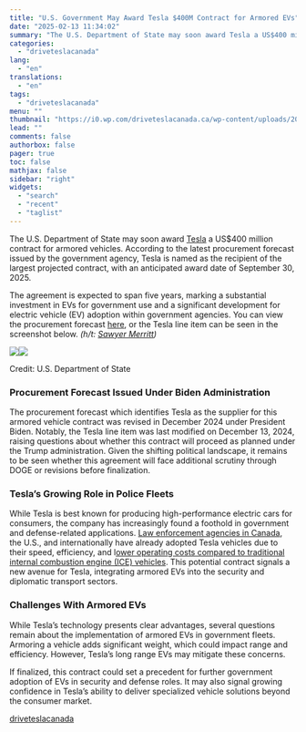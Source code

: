 ```yaml
---
title: "U.S. Government May Award Tesla $400M Contract for Armored EVs"
date: "2025-02-13 11:34:02"
summary: "The U.S. Department of State may soon award Tesla a US$400 million contract for armored vehicles. According to the latest procurement forecast issued by the government agency, Tesla is named as the recipient of the largest projected contract, with an anticipated award date of September 30, 2025. The agreement is..."
categories:
  - "driveteslacanada"
lang:
  - "en"
translations:
  - "en"
tags:
  - "driveteslacanada"
menu: ""
thumbnail: "https://i0.wp.com/driveteslacanada.ca/wp-content/uploads/2025/02/image-1.jpg?fit=975%2C731&ssl=1"
lead: ""
comments: false
authorbox: false
pager: true
toc: false
mathjax: false
sidebar: "right"
widgets:
  - "search"
  - "recent"
  - "taglist"
---
```


The U.S. Department of State may soon award [Tesla](http://driveteslacanada.ca/tag/tesla) a US$400 million contract for armored vehicles. According to the latest procurement forecast issued by the government agency, Tesla is named as the recipient of the largest projected contract, with an anticipated award date of September 30, 2025.

The agreement is expected to span five years, marking a substantial investment in EVs for government use and a significant development for electric vehicle (EV) adoption within government agencies. You can view the procurement forecast [here](https://view.officeapps.live.com/op/view.aspx?src=https%3A%2F%2Fwww.state.gov%2Fwp-content%2Fuploads%2F2025%2F01%2FFY25-Procurement-Forecast.xlsx&wdOrigin=BROWSELINK), or the Tesla line item can be seen in the screenshot below. *(h/t: [Sawyer Merritt](https://x.com/SawyerMerritt/status/1889796633463795976))*

![](https://i0.wp.com/driveteslacanada.ca/wp-content/uploads/2025/02/armored-tesla.jpg?resize=975%2C189&ssl=1)![](https://i0.wp.com/driveteslacanada.ca/wp-content/uploads/2025/02/armored-tesla.jpg?resize=975%2C189&ssl=1)

Credit: U.S. Department of State

### **Procurement Forecast Issued Under Biden Administration**

The procurement forecast which identifies Tesla as the supplier for this armored vehicle contract was revised in December 2024 under President Biden. Notably, the Tesla line item was last modified on December 13, 2024, raising questions about whether this contract will proceed as planned under the Trump administration. Given the shifting political landscape, it remains to be seen whether this agreement will face additional scrutiny through DOGE or revisions before finalization.

### **Tesla’s Growing Role in Police Fleets**

While Tesla is best known for producing high-performance electric cars for consumers, the company has increasingly found a foothold in government and defense-related applications. [Law enforcement agencies in Canada](https://driveteslacanada.ca/news/westshore-rcmp-take-delivery-of-canadas-first-tesla-model-y-police-cruiser/), the U.S., and internationally have already adopted Tesla vehicles due to their speed, efficiency, and l[ower operating costs compared to traditional internal combustion engine (ICE) vehicles](https://driveteslacanada.ca/news/somerset-police-department-expects-tesla-model-y-cruiser-to-save-them-nearly-84000-over-10-years/). This potential contract signals a new avenue for Tesla, integrating armored EVs into the security and diplomatic transport sectors.

### **Challenges** With Armored EVs

While Tesla’s technology presents clear advantages, several questions remain about the implementation of armored EVs in government fleets. Armoring a vehicle adds significant weight, which could impact range and efficiency. However, Tesla’s long range EVs may mitigate these concerns.

If finalized, this contract could set a precedent for further government adoption of EVs in security and defense roles. It may also signal growing confidence in Tesla’s ability to deliver specialized vehicle solutions beyond the consumer market.

[driveteslacanada](https://driveteslacanada.ca/news/u-s-government-may-award-tesla-400m-contract-for-armored-evs/)
